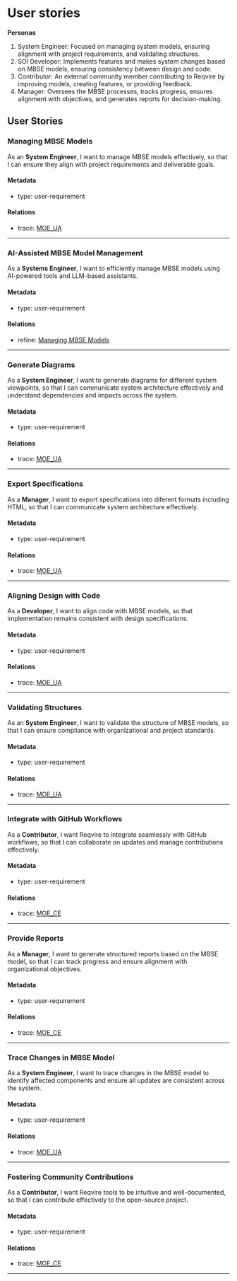 # User stories

**Personas**
1. System Engineer: Focused on managing system models, ensuring alignment with project requirements, and validating structures.  
2. SOI Developer: Implements features and makes system changes based on MBSE models, ensuring consistency between design and code.  
3. Contributor: An external community member contributing to Reqvire by improving models, creating features, or providing feedback.  
4. Manager: Oversees the MBSE processes, tracks progress, ensures alignment with objectives, and generates reports for decision-making.

## User Stories

### Managing MBSE Models

As an **System Engineer**, I want to manage MBSE models effectively, so that I can ensure they align with project requirements and deliverable goals.

#### Metadata
  * type: user-requirement

#### Relations
  * trace: [MOE_UA](MOEs.md#moe_ua)
---

### AI-Assisted MBSE Model Management

As a **Systems Engineer**, I want to efficiently manage MBSE models using AI-powered tools and LLM-based assistants.

#### Metadata
  * type: user-requirement

#### Relations
  * refine: [Managing MBSE Models](#managing-mbse-models)
---

### Generate Diagrams

As a **System Engineer**, I want to generate diagrams for different system viewpoints, so that I can communicate system architecture effectively and understand dependencies and impacts across the system.

#### Metadata
  * type: user-requirement

#### Relations
  * trace: [MOE_UA](MOEs.md#moe_ua)
---

### Export Specifications

As a **Manager**, I want to export specifications into diferent formats including HTML, so that I can communicate system architecture effectively.

#### Metadata
  * type: user-requirement

#### Relations
  * trace: [MOE_UA](MOEs.md#moe_ua)
---

### Aligning Design with Code

As a **Developer**, I want to align code with MBSE models, so that implementation remains consistent with design specifications.

#### Metadata
  * type: user-requirement

#### Relations
  * trace: [MOE_UA](MOEs.md#moe_ua)
---

### Validating Structures

As an **System Engineer**, I want to validate the structure of MBSE models, so that I can ensure compliance with organizational and project standards.

#### Metadata
  * type: user-requirement

#### Relations
  * trace: [MOE_UA](MOEs.md#moe_ua)
---

### Integrate with GitHub Workflows

As a **Contributor**, I want Reqvire to integrate seamlessly with GitHub workflows, so that I can collaborate on updates and manage contributions effectively.

#### Metadata
  * type: user-requirement

#### Relations
  * trace: [MOE_CE](MOEs.md#moe_ce)
---

### Provide Reports

As a **Manager**, I want to generate structured reports based on the MBSE model, so that I can track progress and ensure alignment with organizational objectives.

#### Metadata
  * type: user-requirement

#### Relations
  * trace: [MOE_CE](MOEs.md#moe_ce)
---

### Trace Changes in MBSE Model

As a **System Engineer**, I want to trace changes in the MBSE model to identify affected components and ensure all updates are consistent across the system.

#### Metadata
  * type: user-requirement

#### Relations
  * trace: [MOE_UA](MOEs.md#moe_ua)
---

### Fostering Community Contributions

As a **Contributor**, I want Reqvire tools to be intuitive and well-documented, so that I can contribute effectively to the open-source project.

#### Metadata
  * type: user-requirement

#### Relations
  * trace: [MOE_CE](MOEs.md#moe_ce)
---
